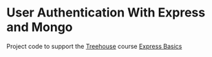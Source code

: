 # User Authentication With Express and Mongo
Project code to support the [Treehouse](https://teamtreehouse.com) course [Express Basics](https://teamtreehouse.com/library/express-basics-2)